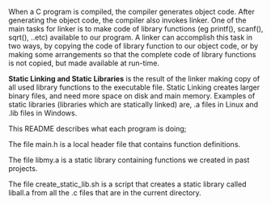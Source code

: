 When a C program is compiled, the compiler generates object code. After generating the object code, the compiler also invokes linker. One of the main tasks for linker is to make code of library functions (eg printf(), scanf(), sqrt(), ..etc) available to our program. A linker can accomplish this task in two ways, by copying the code of library function to our object code, or by making some arrangements so that the complete code of library functions is not copied, but made available at run-time.

**Static Linking and Static Libraries** is the result of the linker making copy of all used library functions to the executable file. Static Linking creates larger binary files, and need more space on disk and main memory. Examples of static libraries (libraries which are statically linked) are, .a files in Linux and .lib files in Windows.

This README describes what each program is doing;

The file main.h is a local header file that contains function definitions.

The file libmy.a is a static library containing functions we created in past projects.

The file create_static_lib.sh is a script that creates a static library called liball.a from all the .c files that are in the current directory.
